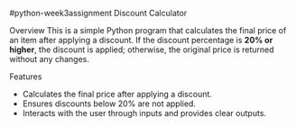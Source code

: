 #python-week3assignment
 Discount Calculator

 Overview
This is a simple Python program that calculates the final price of an item after applying a discount. If the discount percentage is **20% or higher**, the discount is applied; otherwise, the original price is returned without any changes.

 Features
- Calculates the final price after applying a discount.
- Ensures discounts below 20% are not applied.
- Interacts with the user through inputs and provides clear outputs.

